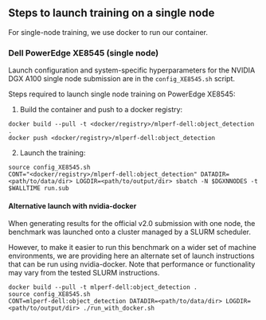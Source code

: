 ## Steps to launch training on a single node

For single-node training, we use docker to run our container.

### Dell PowerEdge XE8545 (single node)

Launch configuration and system-specific hyperparameters for the NVIDIA DGX A100
single node submission are in the `config_XE8545.sh` script.

Steps required to launch single node training on PowerEdge XE8545:

1. Build the container and push to a docker registry:

```
docker build --pull -t <docker/registry>/mlperf-dell:object_detection .
docker push <docker/registry>/mlperf-dell:object_detection
```

2. Launch the training:

```
source config_XE8545.sh
CONT="<docker/registry>/mlperf-dell:object_detection" DATADIR=<path/to/data/dir> LOGDIR=<path/to/output/dir> sbatch -N $DGXNNODES -t $WALLTIME run.sub
```

#### Alternative launch with nvidia-docker

When generating results for the official v2.0 submission with one node, the
benchmark was launched onto a cluster managed by a SLURM scheduler.

However, to make it easier to run this benchmark on a wider set of machine
environments, we are providing here an alternate set of launch instructions
that can be run using nvidia-docker. Note that performance or functionality may
vary from the tested SLURM instructions.

```
docker build --pull -t mlperf-dell:object_detection .
source config_XE8545.sh
CONT=mlperf-dell:object_detection DATADIR=<path/to/data/dir> LOGDIR=<path/to/output/dir> ./run_with_docker.sh
```

